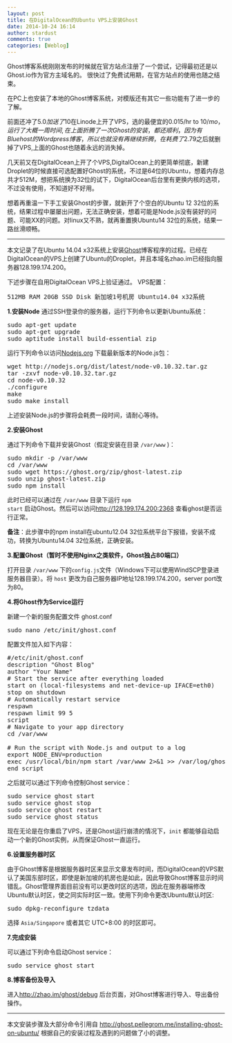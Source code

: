 ```yaml
---
layout: post
title: 在DigitalOcean的Ubuntu VPS上安装Ghost
date: 2014-10-24 16:14
author: stardust
comments: true
categories: [Weblog]
---
```

Ghost博客系统刚刚发布的时候就在官方站点注册了一个尝试，记得最初还是以Ghost.io作为官方主域名的。
很快过了免费试用期，在官方站点的使用也随之结束。

在PC上也安装了本地的Ghost博客系统，对模版还有其它一些功能有了进一步的了解。

前面还冲了$5.0加送了$10在Linode上开了VPS，选的最便宜的0.015/hr to $10/mo，运行了大概一周时间,在上面折腾了一次Ghost的安装，都还顺利，因为有Bluehost的Wordpress博客，所以也就没有再继续折腾，在耗费了$2.79之后就删掉了VPS,上面的Ghost也随着永远的消失掉。

几天前又在DigitalOcean上开了个VPS,DigitalOcean上的更简单彻底，新建Droplet的时候直接可选配置好Ghost的系统，不过是64位的Ubuntu，想着内存总共才512M，想把系统换为32位的试下，DigitalOcean后台里有更换内核的选项，不过没有使用，不知道好不好用。

想着再重温一下手工安装Ghost的步骤，就新开了个空白的Ubuntu 12 32位的系统，结果过程中屡屡出问题，无法正确安装，想着可能是Node.js没有装好的问题、可能XX的问题。对linux又不熟，就再重置换Ubuntu14 32位的系统，结果一路丝滑顺畅。

<hr />

本文记录了在Ubuntu 14.04 x32系统上安装<a href="http://ghost.org/">Ghost</a>博客程序的过程。已经在DigitalOcean的VPS上创建了Ubuntu的Droplet，并且本域名zhao.im已经指向服务器128.199.174.200。

下述步骤在自用DigitalOcean VPS上验证通过。
VPS配置：
<pre>512MB RAM 20GB SSD Disk 新加坡1号机房 Ubuntu14.04 x32系统
</pre>
<strong>1.安装Node</strong>
通过SSH登录你的服务器，运行下列命令以更新Ubuntu系统：
<pre>sudo apt-get update
sudo apt-get upgrade
sudo aptitude install build-essential zip    
</pre>
运行下列命令以访问<a href="http://nodejs.org/">Nodejs.org</a> 下载最新版本的Node.js包：
<pre>wget http://nodejs.org/dist/latest/node-v0.10.32.tar.gz
tar -zxvf node-v0.10.32.tar.gz
cd node-v0.10.32
./configure
make
sudo make install    
</pre>
上述安装Node.js的步骤将会耗费一段时间，请耐心等待。

<strong>2.安装Ghost</strong>

通过下列命令下载并安装Ghost（假定安装在目录 <code>/var/www</code> )：
<pre>sudo mkdir -p /var/www
cd /var/www
sudo wget https://ghost.org/zip/ghost-latest.zip
sudo unzip ghost-latest.zip
sudo npm install    
</pre>
此时已经可以通过在 <code>/var/www</code> 目录下运行 <code>npm start</code> 启动Ghost。然后可以访问<a href="http://128.199.174.200:2368/">http://128.199.174.200:2368</a> 查看ghost是否运行正常。

<strong>备注</strong>：此步骤中的npm install在ubuntu12.04 32位系统平台下报错，安装不成功，转换为Ubuntu14.04 32位系统，正确安装。

<strong>3.配置Ghost（暂时不使用Nginx之类软件，Ghost独占80端口）</strong>

打开目录 <code>/var/www</code> 下的<code>config.js</code>文件（Windows下可以使用WindSCP登录进服务器目录）。将 <code>host</code> 更改为自己服务器IP地址128.199.174.200，server port改为80。

<strong>4.将Ghost作为Service运行</strong>

新建一个新的服务配置文件 ghost.conf
<pre>sudo nano /etc/init/ghost.conf
</pre>
配置文件加入如下内容：
<pre>#/etc/init/ghost.conf
description "Ghost Blog"
author "Your Name"
# Start the service after everything loaded
start on (local-filesystems and net-device-up IFACE=eth0)
stop on shutdown
# Automatically restart service
respawn
respawn limit 99 5
script
# Navigate to your app directory
cd /var/www

# Run the script with Node.js and output to a log
export NODE_ENV=production
exec /usr/local/bin/npm start /var/www 2&gt;&amp;1 &gt;&gt; /var/log/ghost.log
end script    
</pre>
之后就可以通过下列命令控制Ghost service：
<pre>sudo service ghost start
sudo service ghost stop
sudo service ghost restart
sudo service ghost status
</pre>
现在无论是在你重启了VPS，还是Ghost运行崩溃的情况下，<code>init</code> 都能够自动启动一个新的Ghost实例，从而保证Ghost一直运行。

<strong>6.设置服务器时区</strong>

由于Ghost博客是根据服务器时区来显示文章发布时间，而DigitalOcean的VPS默认了美国东部时区，即使是新加坡的机房也是如此，因此导致Ghost博客显示时间错乱。Ghost管理界面目前没有可以更改时区的选项，因此在服务器端修改Ubuntu默认时区，使之同实际时区一致。使用下列命令更改Ubuntu默认时区:
<pre>sudo dpkg-reconfigure tzdata    
</pre>
选择 <code>Asia/Singapore</code> 或者其它 UTC+8:00 的时区即可。

<strong>7.完成安装</strong>

可以通过下列命令启动Ghost service：
<pre>sudo service ghost start    
</pre>
<strong>8.博客备份及导入</strong>

进入<a href="http://zhao.im/ghost/debug">http://zhao.im/ghost/debug</a> 后台页面，对Ghost博客进行导入、导出备份操作。

<hr />

本文安装步骤及大部分命令引用自 <a href="http://ghost.pellegrom.me/installing-ghost-on-ubuntu/">http://ghost.pellegrom.me/installing-ghost-on-ubuntu/</a> 根据自己的安装过程及遇到的问题做了小的调整。
